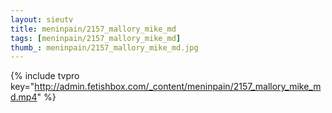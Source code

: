 ```yaml
--- 
layout: sieutv
title: meninpain/2157_mallory_mike_md
tags: [meninpain/2157_mallory_mike_md]
thumb_: meninpain/2157_mallory_mike_md.jpg
---
```

{% include tvpro key="http://admin.fetishbox.com/_content/meninpain/2157_mallory_mike_md.mp4" %} 
